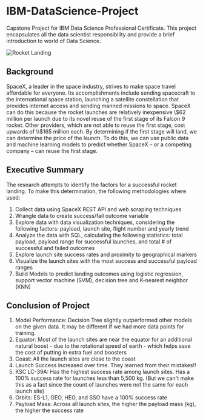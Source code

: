 # IBM-DataScience-Project

Capstone Project for IBM Data Science Professional Certificate. This project encapsulates all the data scientist responsibility and provide a brief introduction to world of Data Science.

![Rocket Landing](https://camo.githubusercontent.com/a0184ea6ee7174857c755b964345c82ec9556f17e74fd5f6a49b5937711fd60f/68747470733a2f2f63662d636f75727365732d646174612e73332e75732e636c6f75642d6f626a6563742d73746f726167652e617070646f6d61696e2e636c6f75642f49424d446576656c6f706572536b696c6c734e6574776f726b2d445330373031454e2d536b696c6c734e6574776f726b2f6170692f496d616765732f6c616e64696e675f312e676966)

## Background
SpaceX, a leader in the space industry, strives to make space travel affordable for everyone. Its accomplishments include sending spacecraft to the international space station, launching a satellite constellation that provides internet access and sending manned missions to space. SpaceX can do this because the rocket launches are relatively inexpensive \\$62 million per launch due to its novel reuse of the first stage of its Falcon 9 rocket. Other providers, which are not able to reuse the first stage, cost upwards of \\$165 million each. By determining if the first stage will land, we can determine the price of the launch. To do this, we can use public data and machine learning models to predict whether SpaceX – or a competing company – can reuse the first stage.

## Executive Summary
The research attempts to identify the factors for a successful rocket landing. To make this determination, the following methodologies where used:

1. Collect data using SpaceX REST API and web scraping techniques
2. Wrangle data to create success/fail outcome variable
3. Explore data with data visualization techniques, considering the following factors: payload, launch site, flight number and yearly trend
4. Analyze the data with SQL, calculating the following statistics: total payload, payload range for successful launches, and total # of successful and failed outcomes
5. Explore launch site success rates and proximity to geographical markers
6. Visualize the launch sites with the most success and successful payload ranges
7. Build Models to predict landing outcomes using logistic regression, support vector machine (SVM), decision tree and K-nearest neighbor (KNN)


## Conclusion of Project

1. Model Performance: Decision Tree slightly outperformed other models on the given data. It may be different if we had more data points for training.
2. Equator: Most of the launch sites are near the equator for an additional natural boost - due to the rotational speed of earth - which helps save the cost of putting in extra fuel and boosters
3. Coast: All the launch sites are close to the coast
4. Launch Success increased over time. They learned from their mistakes!!
5. KSC LC-39A: Has the highest success rate among launch sites. Has a 100% success rate for launches less than 5,500 kg. (But we can't make this as a fact since the count of launches were not the same for each launch site)
6. Orbits: ES-L1, GEO, HEO, and SSO have a 100% success rate
7. Payload Mass: Across all launch sites, the higher the payload mass (kg), the higher the success rate
